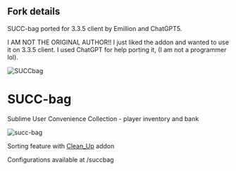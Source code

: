 ## Fork details ##

SUCC-bag ported for 3.3.5 client by Emillion and ChatGPT5.

I AM NOT THE ORIGINAL AUTHOR!! I just liked the addon and wanted to use it on 3.3.5 client.
I used ChatGPT for help porting it, (I am not a programmer lol).


![SUCCbag](https://user-images.githubusercontent.com/107083057/234946553-9c0dfd94-ef42-4c34-8b6d-e9b99732fa20.png)

# SUCC-bag
Sublime User Convenience Collection - player inventory and bank   

![succ-bag](https://cloud.githubusercontent.com/assets/17740865/23642754/f5d4baa6-02b1-11e7-89ad-db77a9b3a6c3.jpg)

Sorting feature with [Clean_Up](https://github.com/GryllsAddons/Clean_Up) addon

Configurations available at /succbag

